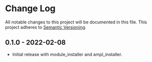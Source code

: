 # Change Log
All notable changes to this project will be documented in this file.
This project adheres to [Semantic Versioning](http://semver.org/).

## 0.1.0 - 2022-02-08
- Initial release with module_installer and ampl_installer.
